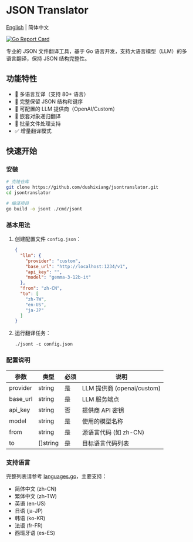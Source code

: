 # JSON Translator

[English](./README.md) | 简体中文

[![Go Report Card](https://goreportcard.com/badge/github.com/dushixiang/jsontranslator)](https://goreportcard.com/report/github.com/dushixiang/jsontranslator)

专业的 JSON 文件翻译工具，基于 Go 语言开发，支持大语言模型（LLM）的多语言翻译，保持 JSON 结构完整性。

## 功能特性

- 🚀 多语言互译（支持 80+ 语言）
- 🧩 完整保留 JSON 结构和键序
- 🔧 可配置的 LLM 提供商（OpenAI/Custom）
- 🔄 嵌套对象递归翻译
- 📁 批量文件处理支持
- ✅ 增量翻译模式

## 快速开始

### 安装

```bash
# 克隆仓库
git clone https://github.com/dushixiang/jsontranslator.git
cd jsontranslator

# 编译项目
go build -o jsont ./cmd/jsont
```

### 基本用法

1. 创建配置文件 `config.json`：

    ```json
    {
      "llm": {
        "provider": "custom",
        "base_url": "http://localhost:1234/v1",
        "api_key": "",
        "model": "gemma-3-12b-it"
      },
      "from": "zh-CN",
      "to": [
        "zh-TW",
        "en-US",
        "ja-JP"
      ]
    }
    ```

2. 运行翻译任务：

    ```shell
    ./jsont -c config.json
    ```

### 配置说明

| 参数       | 类型       | 必须 | 说明                      | 
|----------|----------|----|-------------------------| 
| provider | string   | 是  | LLM 提供商 (openai/custom) | 
| base_url | string   | 是  | LLM 服务端点                | 
| api_key  | string   | 否  | 提供商 API 密钥              | 
| model    | string   | 是  | 使用的模型名称                 | 
| from     | string   | 是  | 源语言代码 (如 zh-CN)         | 
| to       | []string | 是  | 目标语言代码列表                |

### 支持语言

完整列表请参考 [languages.go](languages.go)，主要支持：

* 简体中文 (zh-CN)
* 繁体中文 (zh-TW)
* 英语 (en-US)
* 日语 (ja-JP)
* 韩语 (ko-KR)
* 法语 (fr-FR)
* 西班牙语 (es-ES)